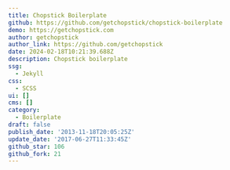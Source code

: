 ```yaml
---
title: Chopstick Boilerplate
github: https://github.com/getchopstick/chopstick-boilerplate
demo: https://getchopstick.com
author: getchopstick
author_link: https://github.com/getchopstick
date: 2024-02-18T10:21:39.688Z
description: Chopstick boilerplate
ssg:
  - Jekyll
css:
  - SCSS
ui: []
cms: []
category:
  - Boilerplate
draft: false
publish_date: '2013-11-18T20:05:25Z'
update_date: '2017-06-27T11:33:45Z'
github_star: 106
github_fork: 21
---
```

